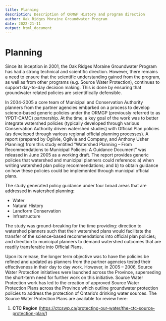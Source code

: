 ```yaml
---
title: Planning
description: Description of ORMGP History and program direction
author: Oak Ridges Moraine Groundwater Program
date: 2022-21-11
output: html_document
---
```


# Planning

Since its inception in 2001, the Oak Ridges Moraine Groundwater Program has had a strong technical and scientific direction. However, there remains a need to ensure that the scientific understanding gained from the program, as well as from other programs (e.g. Source Water Protection), continues to support day-to-day decision making. This is done by ensuring that groundwater related policies are scientifically defensible.

In 2004-2005 a core team of Municipal and Conservation Authority planners from the partner agencies embarked on a process to develop science-based generic policies under the ORMGP (previously referred to as YPDT-CAMC) partnership. At the time, a key goal of the work was to better integrate watershed policies (typically developed through various Conservation Authority driven watershed studies) with Official Plan policies (as developed through various regional official planning processes). A report (prepared by Ogilvie, Ogilvie and Company, and Anthony Usher Planning) from this study entitled “Watershed Planning – From Recommendations to Municipal Policies: A Guidance Document” was released in June 2005 as a working draft. The report provides generic policies that watershed and municipal planners could reference: a) when writing watershed plan policy recommendations; and b) to obtain guidance on how these policies could be implemented through municipal official plans.

The study generated policy guidance under four broad areas that are addressed in watershed planning:
* Water
* Natural History
* Landform Conservation
* Infrastructure

The study was ground-breaking for the time providing: direction to watershed planners such that their watershed plans would facilitate the transfer of the science-based recommendations into official plan policies; and direction to municipal planners to demand watershed outcomes that are readily transferable into Official Plans.

Upon its release, the longer term objective was to have the policies be refined and updated as planners from the partner agencies tested their effectiveness in their day to day work. However, in 2005 – 2006, Source Water Protection initiatives were launched across the Province, superseding the short-term need for further work on this initiative. Source Water Protection work has led to the creation of approved Source Water Protection Plans across the Province which outline groundwater protection policies to address the protection of Ontario’s drinking water sources. The Source Water Protection Plans are available for review here:
1. **CTC Region** (https://ctcswp.ca/protecting-our-water/the-ctc-source-protection-plan/)
